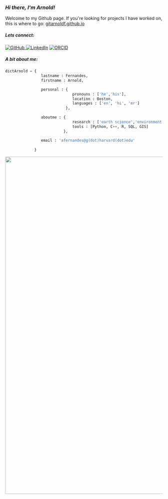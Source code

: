 ### ***Hi there, I'm Arnold!***

Welcome to my Github page. If you're looking for projects I have worked on, this is where to go: [gitarnoldf.github.io](https://gitarnoldf.github.io/)

<h5> Lets connect: </h5>
<p align="left">
    <a href="https://github.com/gitarnoldf" target="_blank"><img alt="GitHub" src="https://img.shields.io/badge/-@gitarnoldf-181717?style=flat-square&logo=GitHub&logoColor=white"> </a>
     <a href="https://www.linkedin.com/in/arnoldfernandes" target="_blank"><img alt="LinkedIn" src="https://img.shields.io/badge/-LinkedIn-0077B5?style=flat-square&logo=Linkedin&logoColor=white"></a>
     <a href="https://orcid.org/0000-0001-5322-783X" target="_blank"><img alt="ORCID" src="https://img.shields.io/badge/-ORCID-A6CE39?style=flat-square&logo=ORCID&logoColor=white"></a>
</p>

<h5> A bit about me: </h5>

``` python
dictArnold = {
                lastname : Fernandes,
                firstname : Arnold,

                personal : {
                              pronouns : ['he','his'],
                              location : Boston,
                              languages : ['en', 'hi', 'mr']                             
                           },
                           
                aboutme : {
                              research : ['earth science','environment','natural catastrophe modelling'],
                              tools : [Python, C++, R, SQL, GIS]
                          },
                
                email : 'afernandes@g(dot)harvard(dot)edu'
                
             }              
```  




<img align='center' src="https://media.giphy.com/media/l4EoS4FShnTLbptOE/giphy.gif" width="1080">


